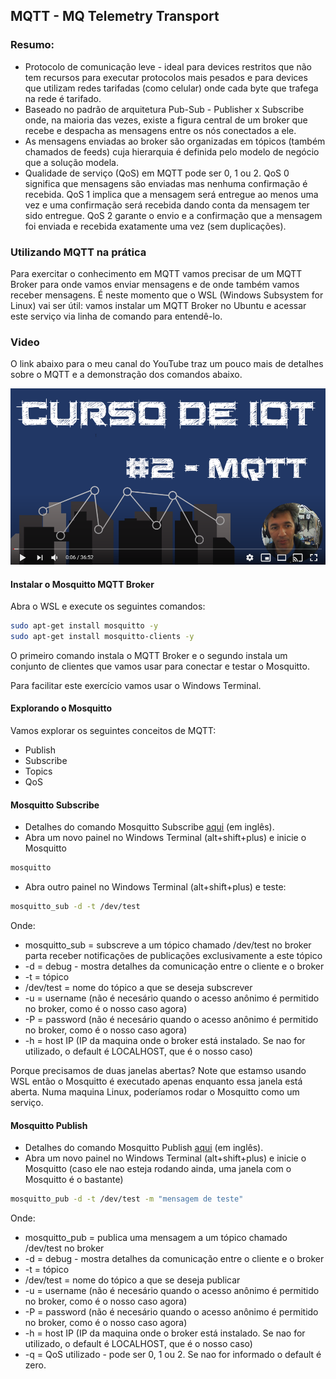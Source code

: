## MQTT - MQ Telemetry Transport

### Resumo:
- Protocolo de comunicação leve - ideal para devices restritos que não tem recursos para executar protocolos mais pesados e para devices que utilizam redes tarifadas (como celular) onde cada byte que trafega na rede é tarifado.
- Baseado no padrão de arquitetura Pub-Sub - Publisher x Subscribe onde, na maioria das vezes, existe a figura central de um broker que recebe e despacha as mensagens entre os nós conectados a ele.
- As mensagens enviadas ao broker são organizadas em tópicos (também chamados de feeds) cuja hierarquia é definida pelo modelo de negócio que a solução modela. 
- Qualidade de serviço (QoS) em MQTT pode ser 0, 1 ou 2. QoS 0 significa que mensagens são enviadas mas nenhuma confirmação é recebida. QoS 1 implica que a mensagem será entregue ao menos uma vez e uma confirmação será recebida dando conta da mensagem ter sido entregue. QoS 2 garante o envio e a confirmação que a mensagem foi enviada e recebida exatamente uma vez (sem duplicações).

### Utilizando MQTT na prática

Para exercitar o conhecimento em MQTT vamos precisar de um MQTT Broker para onde vamos enviar mensagens e de onde também vamos receber mensagens. É neste momento que o WSL (Windows Subsystem for Linux) vai ser útil: vamos instalar um MQTT Broker no Ubuntu e acessar este serviço via linha de comando para entendê-lo. 

### Video

O link abaixo para o meu canal do YouTube traz um pouco mais de detalhes sobre o MQTT e a demonstração dos comandos abaixo. 

[![Setup](Imagens/mqtt.png)](https://youtu.be/0oOecMV_rrI)

#### Instalar o Mosquitto MQTT Broker

Abra o WSL e execute os seguintes comandos:

```bash
sudo apt-get install mosquitto -y
sudo apt-get install mosquitto-clients -y
```

O primeiro comando instala o MQTT Broker e o segundo instala um conjunto de clientes que vamos usar para conectar e testar o Mosquitto.

Para facilitar este exercício vamos usar o Windows Terminal.

#### Explorando o Mosquitto

Vamos explorar os seguintes conceitos de MQTT:
-	Publish
-	Subscribe
-	Topics
-	QoS

#### Mosquitto Subscribe

- Detalhes do comando Mosquitto Subscribe [aqui](https://mosquitto.org/man/mosquitto_sub-1.html) (em inglês).
- Abra um novo painel no Windows Terminal (alt+shift+plus) e inicie o Mosquitto
  
```bash
mosquitto
```

- Abra outro painel no Windows Terminal (alt+shift+plus) e teste:
  
```bash
mosquitto_sub -d -t /dev/test
```
Onde: 
 - mosquitto_sub = subscreve a um tópico chamado /dev/test no broker parta receber notificações de publicações exclusivamente a este tópico
 - -d = debug - mostra detalhes da comunicação entre o cliente e o broker
 - -t  = tópico
 - /dev/test = nome do tópico a que se deseja subscrever
 - -u = username (não é necesário quando o acesso anônimo é permitido no broker, como é o nosso caso agora)
 - -P = password (não é necesário quando o acesso anônimo é permitido no broker, como é o nosso caso agora)
 - -h = host IP (IP da maquina onde o broker está instalado. Se nao for utilizado, o default é LOCALHOST, que é o nosso caso)

Porque precisamos de duas janelas abertas? Note que estamso usando WSL então o Mosquitto é executado apenas enquanto essa janela está aberta. Numa maquina Linux, poderíamos rodar o Mosquitto como um serviço. 
  
#### Mosquitto Publish

- Detalhes do comando Mosquitto Publish [aqui](https://mosquitto.org/man/mosquitto_pub-1.html) (em inglês).
- Abra um novo painel no Windows Terminal (alt+shift+plus) e inicie o Mosquitto (caso ele nao esteja rodando ainda, uma janela com o Mosquitto é o bastante)
  
```bash
mosquitto_pub -d -t /dev/test -m "mensagem de teste"
```
Onde: 
 - mosquitto_pub = publica uma mensagem a um tópico chamado /dev/test no broker 
 - -d = debug - mostra detalhes da comunicação entre o cliente e o broker
 - -t  = tópico
 - /dev/test = nome do tópico a que se deseja publicar
 - -u = username (não é necesário quando o acesso anônimo é permitido no broker, como é o nosso caso agora)
 - -P = password (não é necesário quando o acesso anônimo é permitido no broker, como é o nosso caso agora)
 - -h = host IP (IP da maquina onde o broker está instalado. Se nao for utilizado, o default é LOCALHOST, que é o nosso caso)
 - -q = QoS utilizado - pode ser 0, 1 ou 2. Se nao for informado o default é zero.